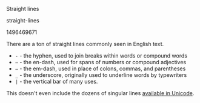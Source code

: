 Straight lines

straight-lines

1496469671

There are a ton of straight lines commonly seen in English text.

 - `‐` - the hyphen, used to join breaks within words or compound words
 - `–` - the en-dash, used for spans of numbers or compound adjectives
 - `—` - the em-dash, used in place of colons, commas, and parentheses
 - `_` - the underscore, originally used to underline words by typewriters
 - `|` - the vertical bar of many uses.

This doesn't even include the dozens of singular lines [available in Unicode](http://unicodelookup.com/#hyphen/1).

